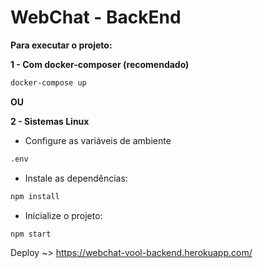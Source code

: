 # WebChat - BackEnd

**Para executar o projeto:**

**1 - Com docker-composer (recomendado)**

```bash
docker-compose up
```

**OU**


**2 - Sistemas Linux**

- Configure as variáveis de ambiente

```bash
.env
```

- Instale as dependências:
```bash
npm install
```

- Inicialize o projeto:
```bash
npm start
```


Deploy ~> https://webchat-vool-backend.herokuapp.com/
